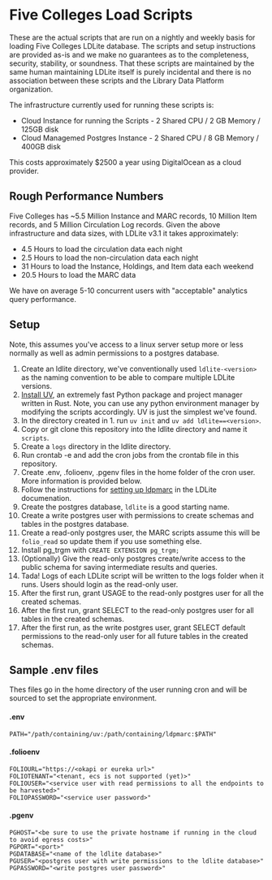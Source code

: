 # Five Colleges Load Scripts

These are the actual scripts that are run on a nightly and weekly basis for loading Five Colleges LDLite database.
The scripts and setup instructions are provided as-is and we make no guarantees as to the completeness, security, stability, or soundness.
That these scripts are maintained by the same human maintaining LDLite itself is purely incidental and there is no association between these scripts and the Library Data Platform organization.

The infrastructure currently used for running these scripts is:
* Cloud Instance for running the Scripts - 2 Shared CPU / 2 GB Memory / 125GB disk
* Cloud Managemed Postgres Instance - 2 Shared CPU / 8 GB Memory / 400GB disk

This costs approximately $2500 a year using DigitalOcean as a cloud provider.

## Rough Performance Numbers

Five Colleges has ~5.5 Million Instance and MARC records, 10 Million Item records, and 5 Million Circulation Log records.
Given the above infrastructure and data sizes, with LDLite v3.1 it takes approximately:
* 4.5 Hours to load the circulation data each night
* 2.5 Hours to load the non-circulation data each night
* 31 Hours to load the Instance, Holdings, and Item data each weekend 
* 20.5 Hours to load the MARC data

We have on average 5-10 concurrent users with "acceptable" analytics query performance.

## Setup

Note, this assumes you've access to a linux server setup more or less normally as well as admin permissions to a postgres database.

1. Create an ldlite directory, we've conventionally used `ldlite-<version>` as the naming convention to be able to compare multiple LDLite versions.
1. [Install UV](https://docs.astral.sh/uv/getting-started/installation/), an extremely fast Python package and project manager written in Rust. Note, you can use any python environment manager by modifying the scripts accordingly. UV is just the simplest we've found.
1. In the directory created in 1. run `uv init` and `uv add ldlite==<version>`.
1. Copy or git clone this repository into the ldlite directory and name it `scripts`.
1. Create a `logs` directory in the ldlite directory.
1. Run crontab -e and add the cron jobs from the crontab file in this repository.
1. Create .env, .folioenv, .pgenv files in the home folder of the cron user. More information is provided below.
1. Follow the instructions for [setting up ldpmarc](https://github.com/library-data-platform/ldlite/blob/main/srs.md#running-ldpmarc) in the LDLite documenation.
1. Create the postgres database, `ldlite` is a good starting name.
1. Create a write postgres user with permissions to create schemas and tables in the postgres database.
1. Create a read-only postgres user, the MARC scripts assume this will be `folio_read` so update them if you use something else.
1. Install pg_trgm with `CREATE EXTENSION pg_trgm;`
1. (Optionally) Give the read-only postgres create/write access to the public schema for saving intermediate results and queries.
1. Tada! Logs of each LDLite script will be written to the logs folder when it runs. Users should login as the read-only user.
1. After the first run, grant USAGE to the read-only postgres user for all the created schemas.
1. After the first run, grant SELECT to the read-only postgres user for all tables in the created schemas.
1. After the first run, as the write postgres user, grant SELECT default permissions to the read-only user for all future tables in the created schemas.

## Sample .env files
Thes files go in the home directory of the user running cron and will be sourced to set the appropriate environment.

#### .env
```
PATH="/path/containing/uv:/path/containing/ldpmarc:$PATH"
```

#### .folioenv
```
FOLIOURL="https://<okapi or eureka url>"
FOLIOTENANT="<tenant, ecs is not supported (yet)>"
FOLIOUSER="<service user with read permissions to all the endpoints to be harvested>"
FOLIOPASSWORD="<service user password>"
```

#### .pgenv
```
PGHOST="<be sure to use the private hostname if running in the cloud to avoid egress costs>"
PGPORT="<port>"
PGDATABASE="<name of the ldlite database>"
PGUSER="<postgres user with write permissions to the ldlite database>"
PGPASSWORD="<write postgres user password>"
```
